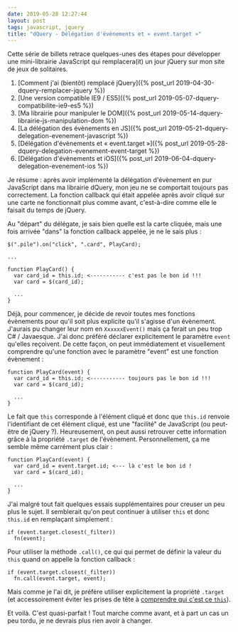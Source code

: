 ```yaml
---
date: 2019-05-28 12:27:44
layout: post
tags: javascript, jquery
title: "dQuery - Délégation d'évènements et « event.target »"
---
```


<div class="encart" markdown="1">

Cette série de billets retrace quelques-unes des étapes pour développer une
mini-librairie JavaScript qui remplacera(it) un jour jQuery sur mon site de jeux
de solitaires.

1. [Comment j'ai (bientôt) remplacé jQuery]({% post_url 2019-04-30-dquery-remplacer-jquery %})
2. [Une version compatible IE9 / ES5]({% post_url 2019-05-07-dquery-compatibilite-ie9-es5 %})
3. [Ma librairie pour manipuler le DOM]({% post_url 2019-05-14-dquery-librairie-js-manipulation-dom %})
4. [La délégation des évènements en JS]({% post_url 2019-05-21-dquery-delegation-evenement-javascript %})
5. [Délégation d'évènements et « event.target »]({% post_url 2019-05-28-dquery-delegation-evenement-event-target %})
6. [Délégation d'évènements et iOS]({% post_url 2019-06-04-dquery-delegation-evenement-ios %})

</div>

Je résume : après avoir implémenté la délégation d'évènement en pur JavaScript
dans ma librairie dQuery, mon jeu ne se comportait toujours pas correctement. La
fonction callback qui était appelée après avoir cliqué sur une carte ne
fonctionnait plus comme avant, c'est-à-dire comme elle le faisait du temps de
jQuery.

Au "départ" du délégate, je sais bien quelle est la carte cliquée, mais une fois
arrivée "dans" la fonction callback appelée, je ne le sais plus :

```
$(".pile").on("click", ".card", PlayCard);

...

function PlayCard() {
  var card_id = this.id; <----------- c'est pas le bon id !!!
  var card = $(card_id);

  ...
}
```

Déjà, pour commencer, je décide de revoir toutes mes fonctions évènements pour
qu'il soit plus explicite qu'il s'agisse d'un évènement. J'aurais pu changer
leur nom en `XxxxxxEvent()` mais ça ferait un peu trop C# / Javaesque. J'ai donc
préféré déclarer explicitement le paramètre `event` qu'elles reçoivent. De cette
façon, on peut immédiatement et visuellement comprendre qu'une fonction avec
le paramètre "event" est une fonction évènement :

```
function PlayCard(event) {
  var card_id = this.id; <----------- toujours pas le bon id !!!
  var card = $(card_id);

  ...
}
```

Le fait que `this` corresponde à l'élément cliqué et donc que `this.id` renvoie
l'identifiant de cet élément cliqué, est une "facilité" de JavaScript (ou
peut-être de jQuery ?). Heureusement, on peut aussi retrouver cette information
grâce à la propriété `.target` de l'évènement. Personnellement, ça me semble
même carrément plus clair :

```
function PlayCard(event) {
  var card_id = event.target.id; <--- là c'est le bon id !
  var card = $(card_id);

  ...
}
```

J'ai malgré tout fait quelques essais supplémentaires pour creuser un peu plus
le sujet. Il semblerait qu'on peut continuer à utiliser `this` et donc `this.id`
en remplaçant simplement :

```
if (event.target.closest(_filter))
  fn(event);
```

Pour utiliser la méthode `.call()`, ce qui qui permet de définir la valeur du
`this` quand on appelle la fonction callback :

```
if (event.target.closest(_filter))
  fn.call(event.target, event);
```

Mais comme je l'ai dit, je préfère utiliser explicitement la propriété `.target`
(et accessoirement éviter les prises de tête à [comprendre qui c'est ce
`this`](https://medium.com/quick-code/understanding-the-this-keyword-in-javascript-cb76d4c7c5e8)).

Et voilà. C'est quasi-parfait ! Tout marche comme avant, et à part un cas un peu
tordu, je ne devrais plus rien avoir à changer.

